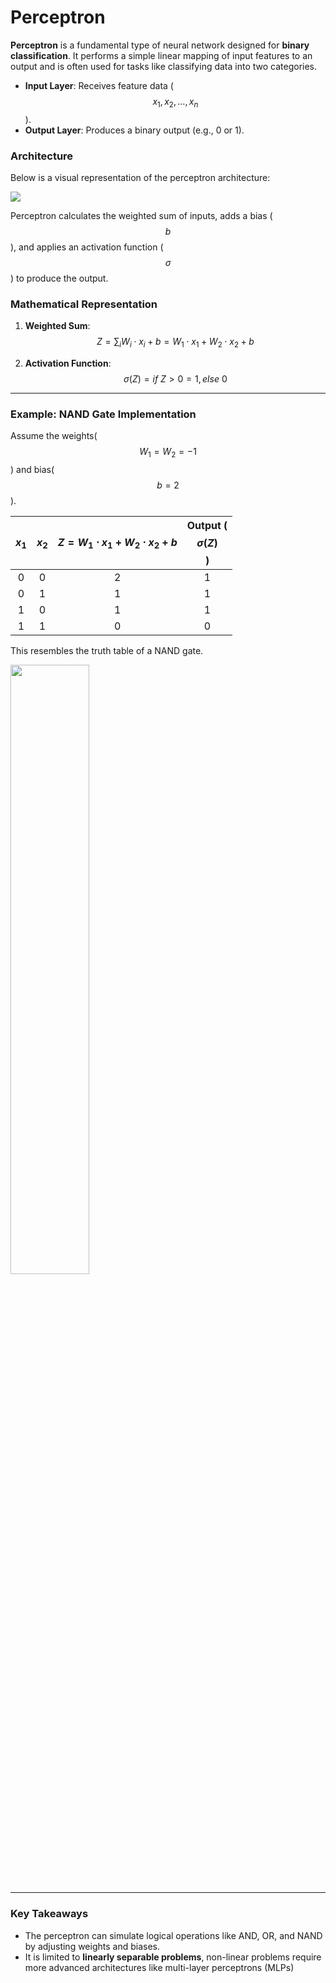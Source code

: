 # Perceptron

**Perceptron** is a fundamental type of neural network designed for **binary classification**. It performs a simple linear mapping of input features to an output and is often used for tasks like classifying data into two categories. 
- **Input Layer**: Receives feature data ($$x_1, x_2, \dots, x_n$$).
- **Output Layer**: Produces a binary output (e.g., 0 or 1).

### Architecture

Below is a visual representation of the perceptron architecture:

![](https://github.com/user-attachments/assets/c32984e7-d87b-44fc-9863-9304b462ff44)

Perceptron calculates the weighted sum of inputs, adds a bias ($$b$$), and applies an activation function ($$\sigma$$) to produce the output.

### Mathematical Representation

1. **Weighted Sum**: $$Z = \sum_i W_i \cdot x_i + b = W_1 \cdot x_1 + W_2 \cdot x_2 + b$$

2. **Activation Function**: $$\sigma(Z)=if \ Z > 0=1, else \ 0$$

---

### Example: NAND Gate Implementation

Assume the weights($$W_1 = W_2 = -1$$) and bias($$b = 2$$). 

| $$x_1$$ | $$x_2$$ | $$Z = W_1 \cdot x_1 + W_2 \cdot x_2 + b$$ | Output ($$\sigma(Z)$$) |
|:--:|:--:|:--:|:--:|
| 0  | 0  | 2   | 1 |
| 0  | 1  | 1   | 1 |
| 1  | 0  | 1   | 1 |
| 1  | 1  | 0   | 0 |

This resembles the truth table of a NAND gate.

<img src='https://github.com/user-attachments/assets/5cb14f74-df58-43a3-b14f-7bfac26d2b63' width=50%>

---

### Key Takeaways

- The perceptron can simulate logical operations like AND, OR, and NAND by adjusting weights and biases. 
- It is limited to **linearly separable problems**, non-linear problems require more advanced architectures like multi-layer perceptrons (MLPs)
